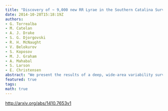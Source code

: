 ```yaml
---
title: "Discovery of ~ 9,000 new RR Lyrae in the Southern Catalina Surveys"
date: 2014-10-28T15:18:19Z
authors:
- G. Torrealba
- M. Catelan
- A. J. Drake
- S. G. Djorgovski
- R. H. McNaught
- V. Belokurov
- S. Koposov
- M. J. Graham
- A. Mahabal
- S. Larson
- E. Christensen
abstract: "We present the results of a deep, wide-area variability survey in the Southern hemisphere, the first of its kind. As part of the Catalina Sky Surveys, the Siding Spring Survey (SSS) has covered $14,800$ square degrees in the declination range of $-75^{circ}leqdeltaleq-15^{circ}$. To mine the enormous SSS dataset efficiently we have developed two algorithms: Automatic Period Selection (APS) and Automatic Fourier Decomposition (AFD), which aim to sharpen the period estimation and produce robust lightcurve models. Armed with the APS and AFD outputs we classify $10,540$ ab-type RR Lyrae (RRab) stars ($sim$90% of which are new) across the Southern sky. As well as the positional information we supply photometric metallicities, and unreddened distances.   For the RRab stars in the halo, a study of the photometric metallicity distribution reveals a nearly Gaussian shape with a mean metallicity of ${rm [Fe/H]}=-1.4$ dex and a dispersion of $0.3$ dex. A spatial study of the RRab metallicities shows no significant radial gradient in the first $sim7$ kpc from the Galaxy center. However, further out, a small negative gradient is clearly present. This is complemented by a very obvious correlation of the mean RR Lyrae metallicity with distance above the Galactic plane, $z$. We have also carried out an initial substructure search using the discovered RRab, and present the properties of the candidates with significance greater than $2 sigma$. Most prominent among these is a southern extension of the Sagittarius dwarf galaxy's stream system, reaching down to declinations $sim -40deg$."
featured: true
tags:
math: true
---
```

http://arxiv.org/abs/1410.7653v1
